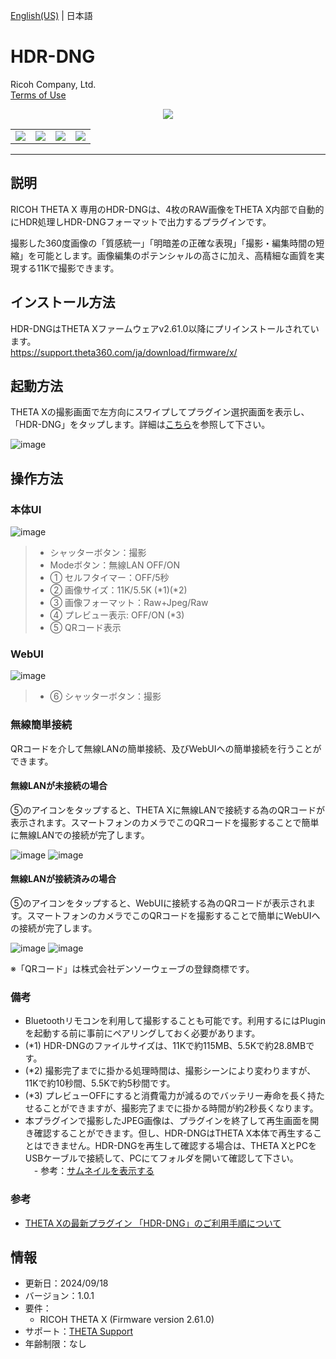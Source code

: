 [English(US)](README.md) | 日本語

# HDR-DNG
Ricoh Company, Ltd.  
[Terms of Use](https://theta360.com/en/legal/terms_of_use_plugins/)

<div align="center">
 <img src="assets/1.png">

 <table>
  <tr>
   <td><img src="../../resources/common/img/noimg.png"></td>
   <td><img src="../../resources/common/img/noimg.png"></td>
   <td><img src="../../resources/common/img/noimg.png"></td>
   <td><img src="../../resources/common/img/noimg.png"></td>
  </tr>
 </table>
</div>

***

## 説明

RICOH THETA X 専用のHDR-DNGは、4枚のRAW画像をTHETA X内部で自動的にHDR処理しHDR-DNGフォーマットで出力するプラグインです。

撮影した360度画像の「質感統一」「明暗差の正確な表現」「撮影・編集時間の短縮」を可能とします。画像編集のポテンシャルの高さに加え、高精細な画質を実現する11Kで撮影できます。

## インストール方法

HDR-DNGはTHETA Xファームウェアv2.61.0以降にプリインストールされています。  
https://support.theta360.com/ja/download/firmware/x/

## 起動方法

THETA Xの撮影画面で左方向にスワイプしてプラグイン選択画面を表示し、「HDR-DNG」をタップします。詳細は[こちら](https://support.theta360.com/ja/manual/x/content/menu-plugin.html)を参照して下さい。

![image](assets/plugin_1_launch.png)  

## 操作方法

### 本体UI

![image](assets/plugin_2_camera_ui.png)  

> * シャッターボタン：撮影  
> * Modeボタン：無線LAN OFF/ON  
> * ① セルフタイマー：OFF/5秒  
> * ② 画像サイズ：11K/5.5K (\*1)(\*2)  
> * ③ 画像フォーマット：Raw+Jpeg/Raw  
> * ④ プレビュー表示: OFF/ON (\*3)  
> * ⑤ QRコード表示  

### WebUI

![image](assets/plugin_3_web_ui.png)  

> * ⑥ シャッターボタン：撮影  

### 無線簡単接続

QRコードを介して無線LANの簡単接続、及びWebUIへの簡単接続を行うことができます。  

#### 無線LANが未接続の場合  

⑤のアイコンをタップすると、THETA Xに無線LANで接続する為のQRコードが表示されます。スマートフォンのカメラでこのQRコードを撮影することで簡単に無線LANでの接続が完了します。    

![image](assets/plugin_4_tap_qr_icon_1.png) 
![image](assets/plugin_5_tap_qr_icon_2.png)  

#### 無線LANが接続済みの場合  

⑤のアイコンをタップすると、WebUIに接続する為のQRコードが表示されます。スマートフォンのカメラでこのQRコードを撮影することで簡単にWebUIへの接続が完了します。   

![image](assets/plugin_6_tap_qr_icon_3.png) 
![image](assets/plugin_7_tap_qr_icon_4.png)  

※「QRコード」は株式会社デンソーウェーブの登録商標です。

### 備考

- Bluetoothリモコンを利用して撮影することも可能です。利用するにはPluginを起動する前に事前にペアリングしておく必要があります。  
- (\*1) HDR-DNGのファイルサイズは、11Kで約115MB、5.5Kで約28.8MBです。  
- (\*2) 撮影完了までに掛かる処理時間は、撮影シーンにより変わりますが、11Kで約10秒間、5.5Kで約5秒間です。  
- (\*3) プレビューOFFにすると消費電力が減るのでバッテリー寿命を長く持たせることができますが、撮影完了までに掛かる時間が約2秒長くなります。  
- 本プラグインで撮影したJPEG画像は、プラグインを終了して再生画面を開き確認することができます。但し、HDR-DNGはTHETA X本体で再生することはできません。HDR-DNGを再生して確認する場合は、THETA XとPCをUSBケーブルで接続して、PCにてフォルダを開いて確認して下さい。  
　- 参考：[サムネイルを表示する](https://support.theta360.com/ja/manual/x/content/playback/playback_01.html)  

### 参考

- [THETA Xの最新プラグイン 「HDR-DNG」のご利用手順について](http://blog.ricoh360.com/ja/howtouse-thetax-hdrdng-plugin)

## 情報

* 更新日：2024/09/18
* バージョン：1.0.1
* 要件：
  * RICOH THETA X (Firmware version 2.61.0)
* サポート：[THETA Support](https://support-theta.ricoh360.com/)
* 年齢制限：なし

[def]: "assets/"
